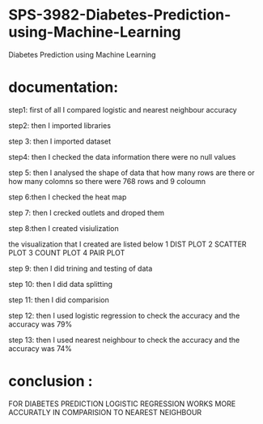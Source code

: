 # SPS-3982-Diabetes-Prediction-using-Machine-Learning
Diabetes Prediction using Machine Learning

# documentation:

step1: first of all I compared logistic and nearest neighbour accuracy 

step2: then I imported libraries

step 3: then I imported dataset

step4: then I checked the data information there were no null values

step 5: then I analysed the shape of data that how many rows are there or how many colomns so there were 768 rows and 9 coloumn

step 6:then I checked the heat map

step 7: then I crecked outlets and droped them

step 8:then I created visiulization 

the visualization that I created are listed below
1 DIST PLOT
2 SCATTER PLOT
3 COUNT PLOT
4 PAIR PLOT

step 9: then I did trining and testing of data


step 10: then I did data splitting

step 11: then I did comparision

step 12: then I used logistic regression to check the accuracy and the accuracy was 79%

step 13: then I used nearest neighbour to check the accuracy and the accuracy was 74%

# conclusion :

FOR DIABETES PREDICTION LOGISTIC REGRESSION WORKS MORE ACCURATLY IN COMPARISION TO NEAREST NEIGHBOUR
